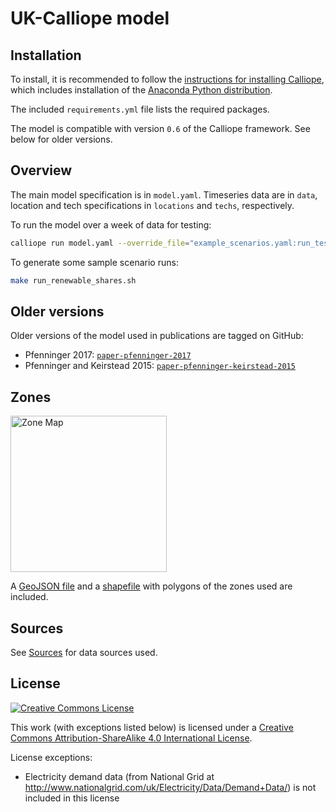 # UK-Calliope model

## Installation

To install, it is recommended to follow the [instructions for installing Calliope](http://docs.callio.pe/en/stable/user/installation.html), which includes installation of the [Anaconda Python distribution](https://www.continuum.io/downloads).

The included ``requirements.yml`` file lists the required packages.

The model is compatible with version ``0.6`` of the Calliope framework. See below for older versions.

## Overview

The main model specification is in ``model.yaml``. Timeseries data are in ``data``, location and tech specifications in ``locations`` and ``techs``, respectively.

To run the model over a week of data for testing:

```bash
calliope run model.yaml --override_file="example_scenarios.yaml:run_test"  --save_netcdf=output.nc --save_plots=plots.html
```

To generate some sample scenario runs:

```bash
make run_renewable_shares.sh
```

## Older versions

Older versions of the model used in publications are tagged on GitHub:

* Pfenninger 2017: [`paper-pfenninger-2017`](https://github.com/sjpfenninger/uk-calliope/tree/paper-pfenninger-2017)
* Pfenninger and Keirstead 2015: [`paper-pfenninger-keirstead-2015`](https://github.com/sjpfenninger/uk-calliope/tree/paper-pfenninger-keirstead-2015)

## Zones

<img src="zones.png" alt="Zone Map" width="250px">

A [GeoJSON file](zones.geojson) and a [shapefile](zones.zip) with polygons of the zones used are included.

## Sources

See [Sources](SOURCES.md) for data sources used.

## License

[![Creative Commons License](https://i.creativecommons.org/l/by-sa/4.0/88x31.png)](https://creativecommons.org/licenses/by-sa/4.0/)

This work (with exceptions listed below) is licensed under a [Creative Commons Attribution-ShareAlike 4.0 International License](http://creativecommons.org/licenses/by-sa/4.0/).

License exceptions:

* Electricity demand data (from National Grid at http://www.nationalgrid.com/uk/Electricity/Data/Demand+Data/) is not included in this license
